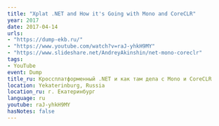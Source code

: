 ```yaml
---
title: "Xplat .NET and How it's Going with Mono and CoreCLR"
year: 2017
date: 2017-04-14
urls:
- "https://dump-ekb.ru/"
- "https://www.youtube.com/watch?v=raJ-yhkH9MY"
- "https://www.slideshare.net/AndreyAkinshin/net-mono-coreclr"
tags:
- YouTube
event: Dump
title_ru: Кроссплатформенный .NET и как там дела с Mono и CoreCLR
location: Yekaterinburg, Russia
location_ru: г. Екатеринбург
language: ru
youtube: raJ-yhkH9MY
hasNotes: false
---
```

